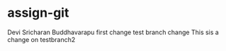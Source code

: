 # assign-git
Devi Sricharan Buddhavarapu
first change
test branch change
This sis a change on testbranch2

